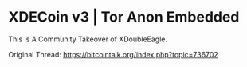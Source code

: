 XDECoin v3 | Tor Anon Embedded
=======

This is A Community Takeover of XDoubleEagle.

Original Thread: https://bitcointalk.org/index.php?topic=736702


